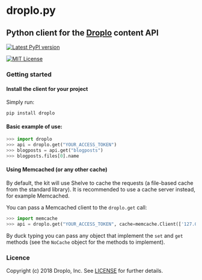 droplo.py
=========

## Python client for the [Droplo](https://droplo.io) content API

[![Latest PyPI version](https://img.shields.io/pypi/v/droplo.py.svg)](https://pypi.python.org/pypi/droplo.py)

[![MIT License](https://img.shields.io/badge/license-MIT-brightgreen.svg)](LICENSE)

### Getting started

#### Install the client for your project

Simply run:

```
pip install droplo
```

#### Basic example of use:
```python
>>> import droplo
>>> api = droplo.get("YOUR_ACCESS_TOKEN")
>>> blogposts = api.get("blogposts")
>>> blogposts.files[0].name
```

#### Using Memcached (or any other cache)

By default, the kit will use Shelve to cache the requests (a file-based cache from the standard library). It is recommended to use a cache server instead, for example Memcached.

You can pass a Memcached client to the `droplo.get` call:

```python
>>> import memcache
>>> api = droplo.get("YOUR_ACCESS_TOKEN", cache=memcache.Client(['127.0.0.1:11211']))
```

By duck typing you can pass any object that implement the `set` and `get` methods (see the `NoCache` object for the methods
to implement).

### Licence

Copyright (c) 2018 Droplo, Inc. See [LICENSE](License) for further details.
